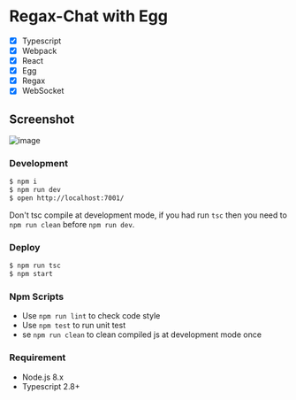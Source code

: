 # Regax-Chat with Egg

- [x] Typescript
- [x] Webpack
- [x] React 
- [x] Egg
- [x] Regax
- [x] WebSocket

## Screenshot

![image](https://gw.alipayobjects.com/mdn/rms_38b3f7/afts/img/A*FAp2QLvjCogAAAAAAAAAAABkARQnAQ)

### Development

```bash
$ npm i
$ npm run dev
$ open http://localhost:7001/
```

Don't tsc compile at development mode, if you had run `tsc` then you need to `npm run clean` before `npm run dev`.

### Deploy

```bash
$ npm run tsc
$ npm start
```

### Npm Scripts

- Use `npm run lint` to check code style
- Use `npm test` to run unit test
- se `npm run clean` to clean compiled js at development mode once

### Requirement

- Node.js 8.x
- Typescript 2.8+

